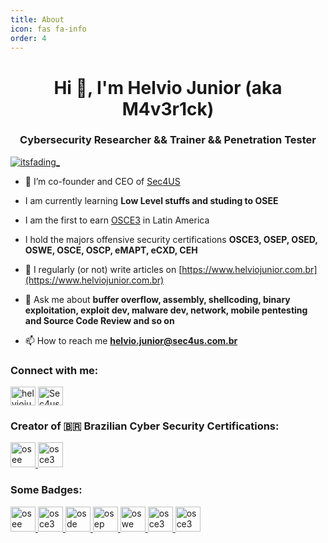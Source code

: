 ```yaml
---
title: About
icon: fas fa-info
order: 4
---
```



<h1 align="center">Hi 👋, I'm Helvio Junior (aka M4v3r1ck)</h1>
<h3 align="center">Cybersecurity Researcher && Trainer && Penetration Tester</h3>

<p align="left"> <a href="https://www.linkedin.com/in/helviojunior/" target="_blank"><img src="https://img.shields.io/twitter/follow/helviojunior?logo=linkedin&style=for-the-badge" alt="itsfading_" /></a> </p>

- 📔 I’m co-founder and CEO of [Sec4US](https://sec4us.com.br/)

- I am currently learning **Low Level stuffs and studing to OSEE**

- I am the first to earn [OSCE3](https://www.credly.com/badges/549448c6-e476-410a-8d7f-fe63281cd0d3/public_url) in Latin America

- I hold the majors offensive security certifications **OSCE3, OSEP, OSED, OSWE, OSCE, OSCP, eMAPT, eCXD, CEH**

- 📝 I regularly (or not) write articles on [https://www.helviojunior.com.br](https://www.helviojunior.com.br)

- 💬 Ask me about **buffer overflow, assembly, shellcoding, binary exploitation, exploit dev, malware dev, network, mobile pentesting and Source Code Review and so on**

- 📫 How to reach me **helvio.junior@sec4us.com.br**

<h3 align="left">Connect with me:</h3>
<p align="left">
<a href="https://www.linkedin.com/in/helviojunior/" target="blank"><img align="center" src="https://raw.githubusercontent.com/rahuldkjain/github-profile-readme-generator/master/src/images/icons/Social/linked-in-alt.svg" alt="helviojunior" height="30" width="40" /></a>
<a href="https://www.youtube.com/c/sec4us" target="blank"><img align="center" src="https://raw.githubusercontent.com/rahuldkjain/github-profile-readme-generator/master/src/images/icons/Social/youtube.svg" alt="Sec4us YouTube" height="30" width="40" /></a>
</p>

<h3 align="left">Creator of 🇧🇷 Brazilian Cyber Security Certifications:</h3>
<p align="left">
    <a href="https://sec4us.com.br/certificacao/scmpa-sec4us-certified-mobile-pentester-android/" target="_blank" rel="noreferrer"> 
        <img src="https://sec4us.com.br/static/images/logo-scmpa.png" alt="osee prep" width="40" height="40"/> 
    </a>
    <a href="https://sec4us.com.br/certificacao/scwap-sec4us-certified-web-api-pentester/" target="_blank" rel="noreferrer"> 
        <img src="https://sec4us.com.br/static/images/logo-scwap.png" alt="osce3" width="40" height="40"/> 
    </a> 
</p>

<h3 align="left">Some Badges:</h3>
<p align="left">
    <a href="https://certificates.blackhat.com/04634f86-3ad7-4c2e-b38e-08560949a85c" target="_blank" rel="noreferrer"> 
        <img src="https://templates.images.credential.net/16583524934465784585269502996387.png" alt="osee prep" width="40" height="40"/> 
    </a>
    <a href="https://www.credly.com/badges/549448c6-e476-410a-8d7f-fe63281cd0d3/public_url" target="_blank" rel="noreferrer"> 
        <img src="https://images.credly.com/size/680x680/images/5019f325-5bb7-49bf-af83-32c04fd3735c/image.png" alt="osce3" width="40" height="40"/> 
    </a> 
    <a href="https://www.credly.com/badges/37244322-be6f-4df8-bd63-716ddd5b24c0/public_url" target="_blank" rel="noreferrer"> 
        <img src="https://images.credly.com/size/680x680/images/b36d1ca7-5364-4d5e-8017-64f7da2f8de0/image.png" alt="osde" width="40" height="40"/> 
    </a> 
    <a href="https://www.credly.com/badges/45df23fa-bbcd-4f14-8146-1c584df67e49/public_url" target="_blank" rel="noreferrer"> 
        <img src="https://images.credly.com/size/680x680/images/ebefd276-7f47-4aa8-b1d8-4a13636e4851/image.png" alt="osep" width="40" height="40"/> 
    </a>
    <a href="https://www.credly.com/badges/34c287f7-f654-4f5b-b80d-e9e665f9ea3e/public_url" target="_blank" rel="noreferrer"> 
        <img src="https://images.credly.com/size/680x680/images/0a375324-4f9e-412d-b276-b6e96c428709/image.png" alt="oswe" width="40" height="40"/> 
    </a>
    <a href="https://www.credly.com/badges/70fe1cb1-9f17-437c-8fcb-38181497a6ba" target="_blank" rel="noreferrer"> 
        <img src="https://images.credly.com/size/680x680/images/b1da1cd4-98da-48de-b604-b5d2b72ac696/image.png" alt="osce3" width="40" height="40"/> 
    </a>
    <a href="https://www.credly.com/badges/0c5e4089-a2e1-475a-af36-afeaeabe0709" target="_blank" rel="noreferrer"> 
        <img src="https://images.credly.com/size/680x680/images/ec81134d-e80b-4eb5-ae07-0eb8e1a60fcd/image.png" alt="osce3" width="40" height="40"/> 
    </a>
</p>

